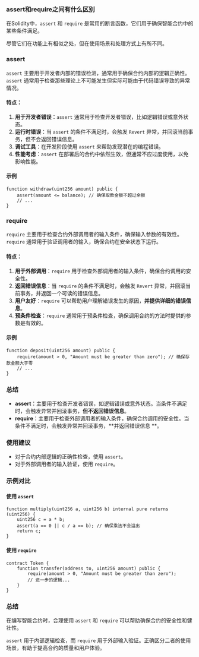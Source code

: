 ### assert和require之间有什么区别

在Solidity中，`assert` 和 `require` 是常用的断言函数，它们用于确保智能合约中的某些条件满足。

尽管它们在功能上有相似之处，但在使用场景和处理方式上有所不同。

### assert

`assert` 主要用于开发者内部的错误检测，通常用于确保合约内部的逻辑正确性。`assert` 通常用于检查那些理论上不可能发生但实际可能由于代码错误导致的异常情况。

#### 特点：

1. **用于开发者错误**：`assert` 通常用于检查开发者错误，比如逻辑错误或意外状态。
2. **运行时错误**：当 `assert` 的条件不满足时，会触发 `Revert` 异常，并回滚当前事务，但不会返回错误信息。
3. **调试工具**：在开发阶段使用 `assert` 来帮助发现潜在的编程错误。
4. **性能考虑**：`assert` 在部署后的合约中依然生效，但通常不应过度使用，以免影响性能。

#### 示例

```solidity
function withdraw(uint256 amount) public {
    assert(amount <= balance); // 确保取款金额不超过余额
    // ...
}
```

### require

`require` 主要用于检查合约外部调用者的输入条件，确保输入参数的有效性。`require` 通常用于验证调用者的输入，确保合约在安全状态下运行。

#### 特点：

1. **用于外部调用**：`require` 用于检查外部调用者的输入条件，确保合约调用的安全性。
2. **返回错误信息**：当 `require` 的条件不满足时，会触发 `Revert` 异常，并回滚当前事务，并返回一个可读的错误信息。
3. **用户友好**：`require` 可以帮助用户理解错误发生的原因，**并提供详细的错误信息**。
4. **预条件检查**：`require` 通常用于预条件检查，确保调用合约的方法时提供的参数是有效的。

#### 示例

```solidity
function deposit(uint256 amount) public {
    require(amount > 0, "Amount must be greater than zero"); // 确保存款金额大于零
    // ...
}
```

### 总结

- **assert**：主要用于检查开发者错误，如逻辑错误或意外状态。当条件不满足时，会触发异常并回滚事务，**但不返回错误信息**。
- **require**：主要用于检查外部调用者的输入条件，确保合约调用的安全性。当条件不满足时，会触发异常并回滚事务，**并返回错误信息
  **。

### 使用建议

- 对于合约内部逻辑的正确性检查，使用 `assert`。
- 对于外部调用者的输入验证，使用 `require`。

### 示例对比

#### 使用 `assert`

```solidity
function multiply(uint256 a, uint256 b) internal pure returns (uint256) {
    uint256 c = a * b;
    assert(a == 0 || c / a == b); // 确保乘法不会溢出
    return c;
}
```

#### 使用 `require`

```solidity
contract Token {
    function transfer(address to, uint256 amount) public {
        require(amount > 0, "Amount must be greater than zero");
        // 进一步的逻辑...
    }
}
```

### 总结

在编写智能合约时，合理使用 `assert` 和 `require` 可以帮助确保合约的安全性和健壮性。

`assert` 用于内部逻辑检查，而 `require` 用于外部输入验证。正确区分二者的使用场景，有助于提高合约的质量和用户体验。